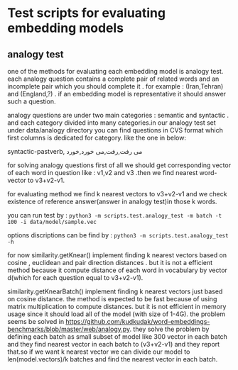 # Test scripts for evaluating embedding models

## analogy test

one of the methods for evaluating each embedding model is analogy test. each analogy question contains  a complete pair of related words and an incomplete pair which you should complete it . for example : (Iran,Tehran) and (England,?) . if an embedding model is representative it should answer such a question. 

analogy questions are under two main categories : semantic and syntactic . and each category divided into many categories.in our  analogy test set under data/analogy directory you can find questions in CVS format which first columns is dedicated for category. like the one in below:

syntactic-pastverb, می رفت,رفت,می خورد,خورد

for solving analogy questions first of all we should get corresponding vector of each word in question like : v1,v2 and v3 .then we find nearest word-vector to v3+v2-v1.


for evaluating method we find k nearest vectors to v3+v2-v1 and we check existence of reference answer(answer in analogy test)in those k words. 

you can run test by : `python3 -m scripts.test.analogy_test -m batch -t 100 -i data/model/sample.vec`

options discriptions can be find by : `python3 -m scripts.test.analogy_test -h`

for now similarity.getKnear() implement finding k nearest vectors based on cosine , euclidean  and pair direction distances . but it is not a efficient method because it compute distance of each word in vocabulary by vector d(which for each question equal to v3+v2-v1).

similarity.getKnearBatch() implement finding k nearest vectors just based on cosine distance. the method is expected to be fast because of using matrix multiplication to compute distances. but it is not efficient in memory usage since it should load all of the model (with size of 1-4G). the problem seems be solved in https://github.com/kudkudak/word-embeddings-benchmarks/blob/master/web/analogy.py. they solve the problem by defining each batch as small subset of model like 300 vector in each batch and they find nearest vector in each batch to (v3+v2-v1) and they report that.so if we want k nearest vector we can divide our model to len(model.vectors)/k batches and find the nearest vector in each batch.
